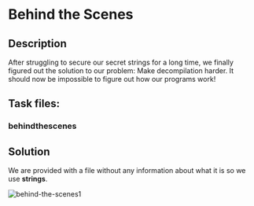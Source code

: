 # Behind the Scenes

## Description

After struggling to secure our secret strings for a long time, we finally figured out the solution to our problem: Make decompilation harder. It should now be impossible to figure out how our programs work!

## Task files:

### behindthescenes

## Solution

We are provided with a file without any information about what it is so we use **strings**.

![behind-the-scenes1](https://github.com/user-attachments/assets/5df564e2-5a84-4e94-b9aa-a65e6fcb55ee)
